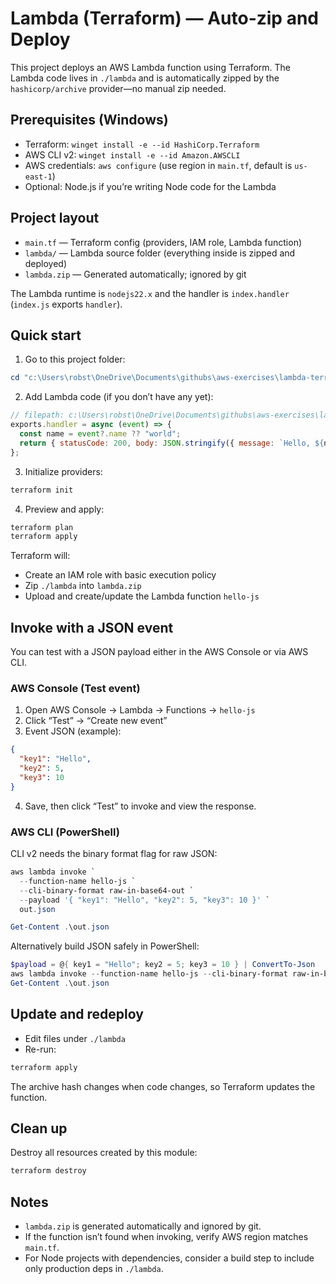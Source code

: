 # Lambda (Terraform) — Auto-zip and Deploy

This project deploys an AWS Lambda function using Terraform. The Lambda code lives in `./lambda` and is automatically zipped by the `hashicorp/archive` provider—no manual zip needed.

## Prerequisites (Windows)

- Terraform: `winget install -e --id HashiCorp.Terraform`
- AWS CLI v2: `winget install -e --id Amazon.AWSCLI`
- AWS credentials: `aws configure` (use region in `main.tf`, default is `us-east-1`)
- Optional: Node.js if you’re writing Node code for the Lambda

## Project layout

- `main.tf` — Terraform config (providers, IAM role, Lambda function)
- `lambda/` — Lambda source folder (everything inside is zipped and deployed)
- `lambda.zip` — Generated automatically; ignored by git

The Lambda runtime is `nodejs22.x` and the handler is `index.handler` (`index.js` exports `handler`).

## Quick start

1) Go to this project folder:

```powershell
cd "c:\Users\robst\OneDrive\Documents\githubs\aws-exercises\lambda-terraform"
```

2) Add Lambda code (if you don’t have any yet):

```javascript
// filepath: c:\Users\robst\OneDrive\Documents\githubs\aws-exercises\lambda-terraform\lambda\index.js
exports.handler = async (event) => {
  const name = event?.name ?? "world";
  return { statusCode: 200, body: JSON.stringify({ message: `Hello, ${name}!` }) };
};
```

3) Initialize providers:

```powershell
terraform init
```

4) Preview and apply:

```powershell
terraform plan
terraform apply
```

Terraform will:
- Create an IAM role with basic execution policy
- Zip `./lambda` into `lambda.zip`
- Upload and create/update the Lambda function `hello-js`

## Invoke with a JSON event

You can test with a JSON payload either in the AWS Console or via AWS CLI.

### AWS Console (Test event)

1) Open AWS Console → Lambda → Functions → `hello-js`
2) Click “Test” → “Create new event”
3) Event JSON (example):

```json
{
  "key1": "Hello",
  "key2": 5,
  "key3": 10
}
```

4) Save, then click “Test” to invoke and view the response.

### AWS CLI (PowerShell)

CLI v2 needs the binary format flag for raw JSON:

```powershell
aws lambda invoke `
  --function-name hello-js `
  --cli-binary-format raw-in-base64-out `
  --payload '{ "key1": "Hello", "key2": 5, "key3": 10 }' `
  out.json

Get-Content .\out.json
```

Alternatively build JSON safely in PowerShell:

```powershell
$payload = @{ key1 = "Hello"; key2 = 5; key3 = 10 } | ConvertTo-Json
aws lambda invoke --function-name hello-js --cli-binary-format raw-in-base64-out --payload $payload out.json
Get-Content .\out.json
```

## Update and redeploy

- Edit files under `./lambda`
- Re-run:

```powershell
terraform apply
```

The archive hash changes when code changes, so Terraform updates the function.

## Clean up

Destroy all resources created by this module:

```powershell
terraform destroy
```

## Notes

- `lambda.zip` is generated automatically and ignored by git.
- If the function isn’t found when invoking, verify AWS region matches `main.tf`.
- For Node projects with dependencies, consider a build step to include only production deps in `./lambda`.
